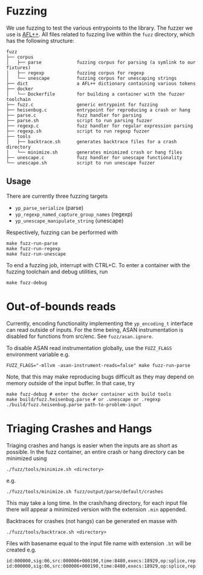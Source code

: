 # Fuzzing

We use fuzzing to test the various entrypoints to the library. The fuzzer we use is [AFL++](https://aflplus.plus). All files related to fuzzing live within the `fuzz` directory, which has the following structure:

```
fuzz
├── corpus
│   ├── parse             fuzzing corpus for parsing (a symlink to our fixtures)
│   ├── regexp            fuzzing corpus for regexp
│   └── unescape          fuzzing corpus for unescaping strings
├── dict                  a AFL++ dictionary containing various tokens
├── docker
│   └── Dockerfile        for building a container with the fuzzer toolchain
├── fuzz.c                generic entrypoint for fuzzing
├── heisenbug.c           entrypoint for reproducing a crash or hang
├── parse.c               fuzz handler for parsing
├── parse.sh              script to run parsing fuzzer
├── regexp.c              fuzz handler for regular expression parsing
├── regexp.sh             script to run regexp fuzzer
├── tools
│   ├── backtrace.sh      generates backtrace files for a crash directory
│   └── minimize.sh       generates minimized crash or hang files
├── unescape.c            fuzz handler for unescape functionality
└── unescape.sh           script to run unescape fuzzer
```

## Usage

There are currently three fuzzing targets

- `yp_parse_serialize` (parse)
- `yp_regexp_named_capture_group_names` (regexp)
- `yp_unescape_manipulate_string` (unescape)

Respectively, fuzzing can be performed with

```
make fuzz-run-parse
make fuzz-run-regexp
make fuzz-run-unescape
```

To end a fuzzing job, interrupt with CTRL+C. To enter a container with the fuzzing toolchain and debug utilities, run

```
make fuzz-debug
```

# Out-of-bounds reads

Currently, encoding functionality implementing the `yp_encoding_t` interface can read outside of inputs. For the time being, ASAN instrumentation is disabled for functions from src/enc. See `fuzz/asan.ignore`.

To disable ASAN read instrumentation globally, use the `FUZZ_FLAGS` environment variable e.g.

```
FUZZ_FLAGS="-mllvm -asan-instrument-reads=false" make fuzz-run-parse
```

Note, that this may make reproducing bugs difficult as they may depend on memory outside of the input buffer. In that case, try

```
make fuzz-debug # enter the docker container with build tools
make build/fuzz.heisenbug.parse # or .unescape or .regexp
./build/fuzz.heisenbug.parse path-to-problem-input
```

# Triaging Crashes and Hangs

Triaging crashes and hangs is easier when the inputs are as short as possible. In the fuzz container, an entire crash or hang directory can be minimized using

```
./fuzz/tools/minimize.sh <directory>
```

e.g.
```
./fuzz/tools/minimize.sh fuzz/output/parse/default/crashes
```

This may take a long time. In the crash/hang directory, for each input file there will appear a minimized version with the extension `.min` appended.

Backtraces for crashes (not hangs) can be generated en masse with

```
./fuzz/tools/backtrace.sh <directory>
```

Files with basename equal to the input file name with extension `.bt` will be created e.g.

```
id:000000,sig:06,src:000006+000190,time:8480,execs:18929,op:splice,rep:4
id:000000,sig:06,src:000006+000190,time:8480,execs:18929,op:splice,rep:4.bt
```
